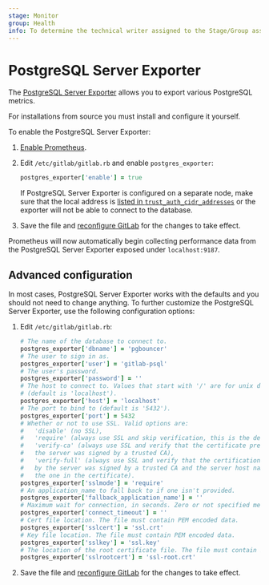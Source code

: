 ```yaml
---
stage: Monitor
group: Health
info: To determine the technical writer assigned to the Stage/Group associated with this page, see https://about.gitlab.com/handbook/engineering/ux/technical-writing/#designated-technical-writers
---
```


# PostgreSQL Server Exporter

The [PostgreSQL Server Exporter](https://github.com/wrouesnel/postgres_exporter) allows you to export various PostgreSQL metrics.

For installations from source you must install and configure it yourself.

To enable the PostgreSQL Server Exporter:

1. [Enable Prometheus](index.md#configuring-prometheus).
1. Edit `/etc/gitlab/gitlab.rb` and enable `postgres_exporter`:

   ```ruby
   postgres_exporter['enable'] = true
   ```

   If PostgreSQL Server Exporter is configured on a separate node, make sure that the local
   address is [listed in `trust_auth_cidr_addresses`](../../postgresql/replication_and_failover.md#network-information) or the
   exporter will not be able to connect to the database.

1. Save the file and [reconfigure GitLab](../../restart_gitlab.md#omnibus-gitlab-reconfigure) for the changes to
   take effect.

Prometheus will now automatically begin collecting performance data from
the PostgreSQL Server Exporter exposed under `localhost:9187`.

## Advanced configuration

In most cases, PostgreSQL Server Exporter works with the defaults and you should not
need to change anything. To further customize the PostgreSQL Server Exporter,
use the following configuration options:

1. Edit `/etc/gitlab/gitlab.rb`:

   ```ruby
   # The name of the database to connect to.
   postgres_exporter['dbname'] = 'pgbouncer'
   # The user to sign in as.
   postgres_exporter['user'] = 'gitlab-psql'
   # The user's password.
   postgres_exporter['password'] = ''
   # The host to connect to. Values that start with '/' are for unix domain sockets
   # (default is 'localhost').
   postgres_exporter['host'] = 'localhost'
   # The port to bind to (default is '5432').
   postgres_exporter['port'] = 5432
   # Whether or not to use SSL. Valid options are:
   #   'disable' (no SSL),
   #   'require' (always use SSL and skip verification, this is the default value),
   #   'verify-ca' (always use SSL and verify that the certificate presented by
   #   the server was signed by a trusted CA),
   #   'verify-full' (always use SSL and verify that the certification presented
   #   by the server was signed by a trusted CA and the server host name matches
   #   the one in the certificate).
   postgres_exporter['sslmode'] = 'require'
   # An application_name to fall back to if one isn't provided.
   postgres_exporter['fallback_application_name'] = ''
   # Maximum wait for connection, in seconds. Zero or not specified means wait indefinitely.
   postgres_exporter['connect_timeout'] = ''
   # Cert file location. The file must contain PEM encoded data.
   postgres_exporter['sslcert'] = 'ssl.crt'
   # Key file location. The file must contain PEM encoded data.
   postgres_exporter['sslkey'] = 'ssl.key'
   # The location of the root certificate file. The file must contain PEM encoded data.
   postgres_exporter['sslrootcert'] = 'ssl-root.crt'
   ```

1. Save the file and [reconfigure GitLab](../../restart_gitlab.md#omnibus-gitlab-reconfigure)
   for the changes to take effect.
